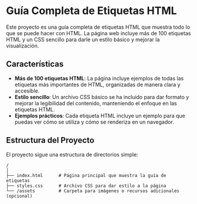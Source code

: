 # Guía Completa de Etiquetas HTML

Este proyecto es una guía completa de etiquetas HTML que muestra todo lo que se puede hacer con HTML. La página web incluye más de 100 etiquetas HTML y un CSS sencillo para darle un estilo básico y mejorar la visualización.

## Características

- **Más de 100 etiquetas HTML**: La página incluye ejemplos de todas las etiquetas más importantes de HTML, organizadas de manera clara y accesible.
- **Estilo sencillo**: Un archivo CSS básico se ha incluido para dar formato y mejorar la legibilidad del contenido, manteniendo el enfoque en las etiquetas HTML.
- **Ejemplos prácticos**: Cada etiqueta HTML incluye un ejemplo para que puedas ver cómo se utiliza y cómo se renderiza en un navegador.

## Estructura del Proyecto

El proyecto sigue una estructura de directorios simple:

```plaintext
/
│
├── index.html      # Página principal que muestra la guía de etiquetas
├── styles.css      # Archivo CSS para dar estilo a la página
└── /assets         # Carpeta para imágenes o recursos adicionales (opcional)
